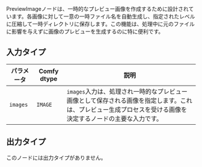 
PreviewImageノードは、一時的なプレビュー画像を作成するために設計されています。各画像に対して一意の一時ファイル名を自動生成し、指定されたレベルに圧縮して一時ディレクトリに保存します。この機能は、処理中に元のファイルに影響を与えずに画像のプレビューを生成するのに特に便利です。

## 入力タイプ

| パラメータ | Comfy dtype | 説明 |
|-----------|-------------|-------------|
| `images`  | `IMAGE`     | `images`入力は、処理され一時的なプレビュー画像として保存される画像を指定します。これは、プレビュー生成プロセスを受ける画像を決定するノードの主要な入力です。 |

## 出力タイプ

このノードには出力タイプがありません。
